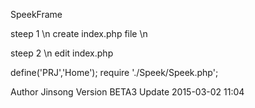 SpeekFrame 

steep 1 \n
create index.php file \n

steep 2 \n
edit index.php

define('PRJ','Home');
require './Speek/Speek.php';

 Author Jinsong
Version BETA3
 Update 2015-03-02 11:04
